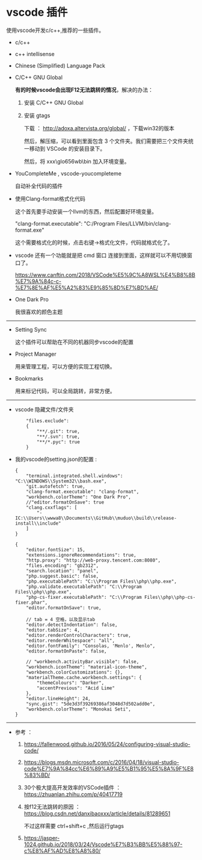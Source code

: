 # vscode 插件

使用vscode开发c/c++,推荐的一些插件。

* c/c++

* c++ intellisense 

* Chinese (Simplified) Language Pack

* C/C++ GNU Global 

    **有的时候vscode会出现F12无法跳转的情况**，解决的办法：

    1. 安装 C/C++ GNU Global 

    2. 安装 gtags

        下载 ： http://adoxa.altervista.org/global/  ，下载win32的版本

        然后，解压缩，可以看到里面包含 3 个文件夹。我们需要把三个文件夹统一移动到 VSCode 的安装目录下。

        然后，将 xxx\glo656wb\bin 加入环境变量。

* YouCompleteMe , vscode-youcompleteme

    自动补全代码的插件


* 使用Clang-format格式化代码

    这个首先要手动安装一个llvm的东西，然后配置好环境变量。

    "clang-format.executable": "C:/Program Files/LLVM/bin/clang-format.exe"

    这个需要格式化的时候，点击右键->格式化文件，代码就格式化了。


* vscode 还有一个功能就是把 cmd 窗口 连接到里面，这样就可以不用切换窗口了。

    https://www.canftin.com/2018/VSCode%E5%9C%A8WSL%E4%B8%8B%E7%9A%84c-c-%E7%8E%AF%E5%A2%83%E9%85%8D%E7%BD%AE/

* One Dark Pro 

    我很喜欢的颜色主题

---

* Setting Sync 

    这个插件可以帮助在不同的机器同步vscode的配置

* Project Manager

    用来管理工程，可以方便的实现工程切换。

* Bookmarks

    用来标记代码，可以全局跳转，非常方便。

---

* vscode 隐藏文件/文件夹
    ```
        "files.exclude": 
        {
            "**/.git": true,
            "**/.svn": true,
            "**/*.pyc": true
        }
    ```

* 我的vscode的setting.json的配置 : 
    ```
    {
        "terminal.integrated.shell.windows": "C:\\WINDOWS\\System32\\bash.exe",
        "git.autofetch": true,
        "clang-format.executable": "clang-format",
        "workbench.colorTheme": "One Dark Pro",
        //"editor.formatOnSave": true
        "clang.cxxflags": [
            "-IC:\\Users\\wwwa8\\Documents\\GitHub\\muduo\\build\\release-install\\include"
        ]
    }
    ```

    ```
    {
        "editor.fontSize": 15,
        "extensions.ignoreRecommendations": true,
        "http.proxy": "http://web-proxy.tencent.com:8080",
        "files.encoding": "gb2312",
        "search.location": "panel",
        "php.suggest.basic": false,
        "php.executablePath": "C:\\Program Files\\php\\php.exe",
        "php.validate.executablePath": "C:\\Program Files\\php\\php.exe",
        "php-cs-fixer.executablePath": "C:\\Program Files\\php\\php-cs-fixer.phar",
        "editor.formatOnSave": true,
        
        // tab = 4 空格，以及显示tab 
        "editor.detectIndentation": false,
        "editor.tabSize": 4,
        "editor.renderControlCharacters": true,
        "editor.renderWhitespace": "all",
        "editor.fontFamily": "Consolas, 'Menlo', Menlo",
        "editor.formatOnPaste": false,
        
        // "workbench.activityBar.visible": false,
        "workbench.iconTheme": "material-icon-theme",
        "workbench.colorCustomizations": {},
        "materialTheme.cache.workbench.settings": {
            "themeColours": "Darker",
            "accentPrevious": "Acid Lime"
        },
        "editor.lineHeight": 24,
        "sync.gist": "5de3d3f39269386af3048d7d502add0e",
        "workbench.colorTheme": "Monokai Seti",
    }
    ```


---

* 参考 ： 

    1. https://fallenwood.github.io/2016/05/24/configuring-visual-studio-code/


    2. https://blogs.msdn.microsoft.com/c/2016/04/18/visual-studio-code%E7%9A%84cc%E6%89%A9%E5%B1%95%E5%8A%9F%E8%83%BD/


    3. 30个极大提高开发效率的VSCode插件 ： https://zhuanlan.zhihu.com/p/40417719


    4. 按f12无法跳转的原因 ： https://blog.csdn.net/danxibaoxxx/article/details/81289651 

        不过这样需要 ctrl+shift+c ,然后运行gtags 

    5. https://jasper-1024.github.io/2018/03/24/Vscode%E7%B3%BB%E5%88%97-c%E8%AF%AD%E8%A8%80/
